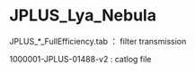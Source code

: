 ﻿# JPLUS_Lya_Nebula
 
JPLUS_*_FullEfficiency.tab ： filter transmission

1000001-JPLUS-01488-v2 : catlog file
